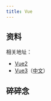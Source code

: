 ```yaml
---
title: Vue
---
```


## 资料

相关地址：

+ [Vue2](https://cn.vuejs.org/)
+ [Vue3](https://v3.vuejs.org/)（[中文](https://v3.cn.vuejs.org/)）



## 碎碎念
